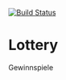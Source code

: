 [![Build Status](https://travis-ci.org/Einrichtungshaus-Ostermann/OstLottery.svg?branch=master)](https://travis-ci.org/Einrichtungshaus-Ostermann/OstLottery)
# Lottery
Gewinnspiele